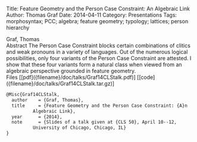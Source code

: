 Title: Feature Geometry and the Person Case Constraint: An Algebraic Link
Author: Thomas Graf
Date: 2014-04-11
Category: Presentations
Tags: morphosyntax; PCC; algebra; feature geometry; typology; lattices; person hierarchy

<div markdown class="authors">
Graf, Thomas
</div>

<div markdown class="abstract">
<span id="abstract-title">Abstract</span>
The Person Case Constraint blocks certain combinations of clitics and weak pronouns in a variety of languages.
Out of the numerous logical possibilities, only four variants of the Person Case Constraint are attested.
I show that these four variants form a natural class when viewed from an algebraic perspective grounded in feature geometry.
</div>

<div markdown class="files">
<span id="files-title">Files</span>
[[pdf]({filename}/doc/talks/Graf14CLStalk.pdf)]
[[code]({filename}/doc/talks/Graf14CLStalk.tar.gz)]
</div>

~~~latex
@Misc{Graf14CLStalk,
  author	= {Graf, Thomas},
  title		= {Feature Geometry and the Person Case Constraint: {A}n
		  Algebraic Link},
  year		= {2014},
  note		= {Slides of a talk given at {CLS 50}, April 10--12,
		  University of Chicago, Chicago, IL}
}
~~~
